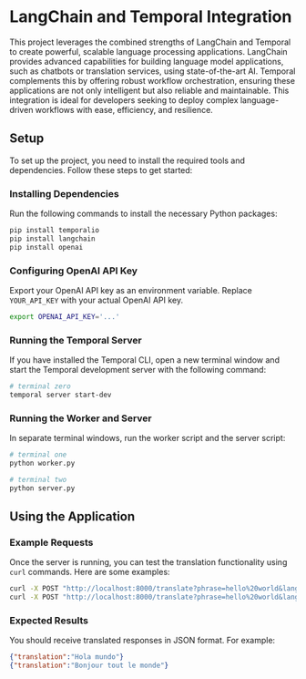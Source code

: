 # LangChain and Temporal Integration

This project leverages the combined strengths of LangChain and Temporal to create powerful, scalable language processing applications. LangChain provides advanced capabilities for building language model applications, such as chatbots or translation services, using state-of-the-art AI. Temporal complements this by offering robust workflow orchestration, ensuring these applications are not only intelligent but also reliable and maintainable. This integration is ideal for developers seeking to deploy complex language-driven workflows with ease, efficiency, and resilience.

## Setup

To set up the project, you need to install the required tools and dependencies. Follow these steps to get started:

### Installing Dependencies

Run the following commands to install the necessary Python packages:

```bash
pip install temporalio
pip install langchain
pip install openai
```

### Configuring OpenAI API Key

Export your OpenAI API key as an environment variable. Replace `YOUR_API_KEY` with your actual OpenAI API key.

```bash
export OPENAI_API_KEY='...'
```

### Running the Temporal Server

If you have installed the Temporal CLI, open a new terminal window and start the Temporal development server with the following command:

```bash
# terminal zero
temporal server start-dev
```

### Running the Worker and Server

In separate terminal windows, run the worker script and the server script:

```bash
# terminal one
python worker.py

# terminal two
python server.py
```

## Using the Application

### Example Requests

Once the server is running, you can test the translation functionality using `curl` commands. Here are some examples:

```bash
curl -X POST "http://localhost:8000/translate?phrase=hello%20world&language=Spanish"
curl -X POST "http://localhost:8000/translate?phrase=hello%20world&language=French"
```

### Expected Results

You should receive translated responses in JSON format. For example:

```json
{"translation":"Hola mundo"}
{"translation":"Bonjour tout le monde"}
```